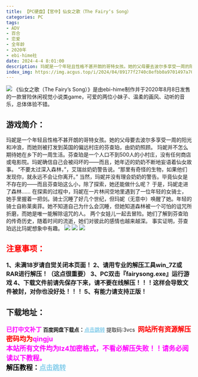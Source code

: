 ```yaml
---
title: 【PC硬盘】【官中】仙女之歌（The Fairy‘s Song）
categories: PC
tags:
- ADV
- 百合
- 恋爱
- 全年龄
- 2020年
- ebi-hime社
date: 2024-4-4 8:01:00
description: 玛妮是一个年轻且性格不甚开朗的哥特女孩。她的父母要去波尔多享受一周的阳光和冲浪，而她则被打发到英国的偏远村庄的芬查珀，由奶奶照顾。玛妮并不怎么期待她在乡下的一周生活。芬查珀是一个人口不到500人的小村庄，没有任何商店或电影院。玛妮确信自己会被闷坏的——而且，她年迈的奶奶不断地妄语着仙女故事。
index_img: https://img.acgus.top/i/2024/04/89177f2740c8efbb0a9701497a706c93.webp
---
```

![](https://img.acgus.top/i/2024/04/89177f2740c8efbb0a9701497a706c93.webp)
《仙女之歌（The Fairy’s Song）》是由ebi-hime制作并于2020年8月8日发售的一款冒险休闲视觉小说类game，可爱的两位小妹子、温柔的画风、动听的音乐，总体体验不错。

## 游戏简介：
玛妮是一个年轻且性格不甚开朗的哥特女孩。她的父母要去波尔多享受一周的阳光和冲浪，而她则被打发到英国的偏远村庄的芬查珀，由奶奶照顾。
玛妮并不怎么期待她在乡下的一周生活。芬查珀是一个人口不到500人的小村庄，没有任何商店或电影院。玛妮确信自己会被闷坏的——而且，她年迈的奶奶不断地妄语着仙女故事。
“不要太过深入森林，”，艾瑞丝奶奶警告说。“那里有奇怪的生物，如果他们发现你，就永远不会让你离开。”
当然，玛妮并没有理会奶奶的警告。毕竟仙女是不存在的——而且芬查珀这么小，除了探索，她还能做什么呢？
于是，玛妮走进了森林……
在探索的过程中，玛妮在一片林间空地里遇到了一位年轻的女骑士，她手里握着一把剑。骑士沉睡了好几个世纪，但玛妮（无意中）唤醒了她。年轻的骑士自称莱奥菲。她不知道自己为什么会沉睡，但她知道森林被一个可怕的诅咒所折磨，而她是唯一能解除诅咒的人。
两个女娃儿一起去冒险。她们了解到芬查珀的传奇历史，随着时间的流逝，她们对彼此的感情也越来越深。
事实证明，芬查珀远比玛妮想象中有趣。
![](https://img.acgus.top/i/2024/04/3b84359b456c7bca59298fcd4da042dc.webp)
![](https://img.acgus.top/i/2024/04/97603c5a39c2b36650bf86f2ac00c24e.webp)
![](https://img.acgus.top/i/2024/04/a4a31b46a8c22cf83c5b3d0ff80cdae9.webp)





## <font color=#FF0000 >注意事项：</font>
<font size=3><b>1、未满18岁请自觉关闭本页面！
2、请用专业的解压工具win_7Z或RAR进行解压！（这点很重要）
3、PC双击『fairysong.exe』运行游戏
4、下载文件前请先保存下来，请不要在线解压！！！这样会导致文件被封，对你也没好处！！！
5、有能力请支持正版！</b></font>

## 下载地址：
<font color=#FF00FF size=3><b>已打中文补丁</b></font>
<b>百度网盘下载点：</b><a href="https://pan.baidu.com/s/194MkpUVwmohfJvpuxX9cQQ?pwd=3vcs" style="color: #87CEEB;"><b>点击跳转</b></a> 提取码:3vcs
<a style="padding: 0" href="https://post.qingju.org/AD/"><img style="max-width:100%" src="https://img.acgus.top/i/2024/07/478f689b8021d8d499ab43d21acf137a.gif" alt=""></a>
<b><font color=#FF0000 size=4>网站所有资源解压密码均为</b></font><b><font color=#FF00FF size=4>qingju</font><font color=#FF0000 ></font></b><br><b><font color=#FF00FF size=4>本站所有文件均为lz4加密格式，不看必解压失败！！请务必阅读以下教程。</b></font><br><b><font color=#000 size=4>解压教程：</b><a href="https://post.qingju.org/tutorial/000/" style="color: #87CEEB;"><b>点击跳转</b></a>